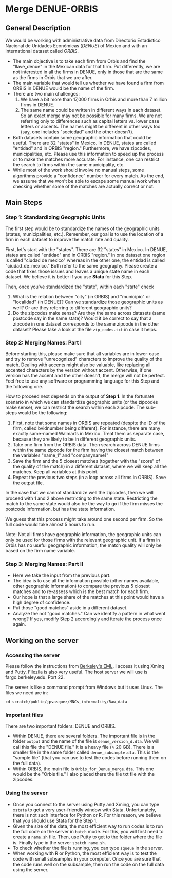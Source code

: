 # Merge DENUE-ORBIS

## General Description

We would be working with administrative data from Directorio Estadístico Nacional de Unidades Económicas (*DENUE*) of Mexico and with an international dataset called *ORBIS*. 

- The main objective is to take each firm from Orbis and find the "llave_denue" in the Mexican data for that firm. Put differently, we are not interested in all the firms in DENUE, only in those that are the same as the firms in Orbis that we are after. 
- The main variable that would tell us whether we have found a firm from ORBIS in DENUE would be the name of the firm. 
- There are two main challenges:
  1. We have a bit more than 17,000 firms in Orbis and more than 7 million firms in DENUE. 
  2. The same name could be written in different ways in each dataset. So an exact merge may not be possible for many firms.  We are not referring only to differences such as capital letters vs. lower case letters or accents. The names might be different in other ways too (say, one includes "sociedad" and the other doesn't).
- Both datasets contain some geographic information that could be useful. There are 32 "states" in Mexico. In DENUE, states are called "entidad" and in ORBIS "region." Furthermore, we have zipcodes, municipalities, etc. Please use this information to speed up the process or to make the matches more accurate. For instance, one can restrict the search to firms within the same municipality, etc. 
- While most of the work should involve no manual steps, some algorithms provide a "confidence" number for every match. As the end, we assume that we won't be able to escape some manual work when checking whether some of the matches are actually correct or not.

## Main Steps

### Step 1: Standardizing Geographic Units

The first step would be to standardize the names of the geographic units (states, municipalities, etc.). Remember, our goal is to use the location of a firm in each dataset to improve the match rate and quality.

First, let's start with the "states". There are 32 "states" in Mexico. In DENUE, states are called "entidad" and in ORBIS "region."  In one dataset one region is called "ciudad de mexico" whereas in the other one, the entidad is called "ciudad_de_mexico." Both refer to the same geography. Please create a code that fixes those issues and leaves a unique state name in each dataset. We believe it is better if you use **Stata** for this Step. 

Then, once you've standardized the "state", within each "state" check
1. What is the relation between "city" (in ORBIS) and "municipio" or "localidad" (in DENUE)? Can we standardize those geographic units as well? Or are they referring to different geographic units?
2. Do the zipcodes make sense? Are they the same across datasets (same postcode say in the same state)? Would it be correct to say that a zipcode in one dataset corresponds to the same zipcode in the other dataset? Please take a look at the file `zip_codes.txt` in case it helps.

### Step 2: Merging Names: Part I

Before starting this, please make sure that all variables are in lower-case and try to remove "unrecognized" characters to improve the quality of the match. Dealing with accents might also be valuable, like replacing all accented characters by the version without accent. Otherwise, if one version has the accent and the other doesn't, the merge will not be perfect. Feel free to use any software or programming language for this Step and the following one. 

How to proceed next depends on the output of **Step 1**. In the fortunate scenario in which we can standardize geographic units (or the zipcodes make sense), we can restrict the search within each zipcode. The sub-steps would be the following:

1. First, note that some names in ORBIS are repeated (despite the ID of the firm, called bvidnumber being different). For instance, there are many exactly same-named Walmarts in Mexico. Treat them as separate case, because they are likely to be in different geographic units.
2. Take one firm from the ORBIS data. Then search across DENUE firms within the same zipcode for the firm having the closest match between the variables "name_1" and "companyname1"
3. Save the firm and the 5 closest matches (together with the "score" of the quality of the match) in a different dataset, where we will keep all the matches. Keep all variables at this point.
4. Repeat the previous two steps (in a loop across all firms in ORBIS). Save the output file.

In the case that we cannot standardize well the zipcodes, then we will proceed with 1 and 2 above restricting to the same state. Restricting the match to the same state would also be the way to go if the firm misses the postcode information, but has the state information.

We guess that this process might take around one second per firm. So the full code would take almost 5 hours to run. 

Note: Not all firms have geographic information, the geographic units can only be used for those firms with the relevant geographic unit. If a firm in Orbis has no useful geographic information, the match quality will only be based on the firm name variable.

### Step 3: Merging Names: Part II

- Here we take the input from the previous part. 
- The idea is to use all the information possible (other names available, other geographic information) to compare the previous 5 closest matches and to re-assess which is the best match for each firm. 
- Our hope is that a large share of the matches at this point would have a high degree of confidence. 
- Put those "good matches" aside in a different dataset. 
- Analyze the not "good matches." Can we identify a pattern in what went wrong? If yes, modify Step 2 accordingly and iterate the process once again. 

## Working on the server

### Accessing the server

Please follow the instructions from [Berkeley's EML](https://eml.berkeley.edu/remote). I access it using Xming and Putty. Filezila is also very useful. The host server we will use is fargo.berkeley.edu. Port 22. 

The server is like a command prompt from Windows but it uses Linux. The files we need are in: 

`cd scratch/public/jpvasquez/MNCs_informality/Raw_data`

### Important files

There are two important folders: DENUE and ORBIS. 

- Within DENUE, there are several folders. The important file is in the folder `output` and the name of the file is `denue_version_d.dta`. We will call this file the "DENUE file." It is a heavy file ($\approx$ 20 GB). There is a smaller file in the same folder called `denue_subsample.dta`. This is the "sample file" (that you can use to test the codes before running them on the full data).
- Within ORBIS, the main file is `Orbis_for_Denue_merge.dta`. This one would be the "Orbis file." I also placed there the file txt file with the zipcodes. 

### Using the server

- Once you connect to the server using Putty and Xming, you can type `xstata` to get a very user-friendly window with Stata. Unfortunately, there is not such interface for Python or R. For this reason, we believe that you should use Stata for the Step 1. 
- Given the size of the data, the most efficient way to run codes is to run the full code on the server in `batch` mode. For this, you will first need to create a `name.sh` file. Then, use Putty to get to the folder where the file is. Finally type in the server `sbatch name.sh`. 
- To check whether the file is running, you can type `squeue` in the server. 
- When working with R or Python, the most efficient way is to test the code with small subsamples in your computer. Once you are sure that the code runs well on the subsample, then run the code on the full data using the server. 





